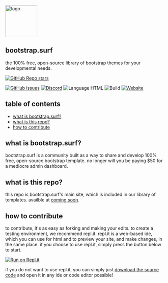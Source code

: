 <img src="http://blog.bootstrap.surf/content/images/2020/12/1k-logo-1.png" alt="logo" width="100" height="100" />

## bootstrap.surf 
the 100% free, open-source library of bootstrap themes for your developmental needs.

[![GitHub Repo stars](https://img.shields.io/github/stars/bootstrap-surf/bootstrap-surf?style=for-the-badge)](https://github.com/bootstrap-surf/bootstrap-surf/stargazers)

[![GitHub issues](https://img.shields.io/github/issues/bootstrap-surf/bootstrap-surf?style=for-the-badge)](https://github.com/bootstrap-surf/bootstrap-surf/issues) [![Discord](https://img.shields.io/discord/785242840363565088?logo=discord&style=for-the-badge)](https://discord.gg/raCmrsurvR) <!-- ![GitHub top language](https://img.shields.io/github/languages/top/bootstrap-surf/bootstrap-surf?style=for-the-badge)-->![Language HTML](https://img.shields.io/badge/language-html%2C%20css%20%26%20js-ff69b4?style=for-the-badge) ![Build](https://img.shields.io/github/workflow/status/bootstrap-surf/bootstrap-surf/%F0%9F%9A%80%20Deploy%20website%20on%20push?style=for-the-badge) [![Website](https://img.shields.io/website?down_color=red&down_message=offline&style=for-the-badge&up_color=green&up_message=live&url=https%3A%2F%2Fbootstrap.surf%2F)](https://bootstrap.surf)

## table of contents
- [what is bootstrap.surf?](#what-is-bootstrapsurf)
- [what is this repo?](#what-is-this-repo)
- [how to contribute](#how-to-contribute)

## what is bootstrap.surf?
bootstrap.surf is a community built as a way to share and develop 100% free, open-source bootstrap template. no longer will you be paying $50 for a mediocre admin dashboard.
## what is this repo?
this repo is bootstrap.surf's main site, which is included in our library of templates. availble at [coming soon]().
## how to contribute
to contribute, it's as easy as forking and making your edits. to create a testing environment, we recommend repl.it. repl.it is a web-based ide, which you can use for html and to preview your site, and make changes, in the same place. if you choose to use repl.it, simply press the button below to start.

[![Run on Repl.it](https://repl.it/badge/github/bootstrap-surf/bootstrap-surf)](https://repl.it/github/bootstrap-surf/bootstrap-surf)

if you do not want to use repl.it, you can simply just [download the source code](https://github.com/bootstrap-surf/bootstrap-surf/archive/main.zip) and open it in any ide or code editor possible!
